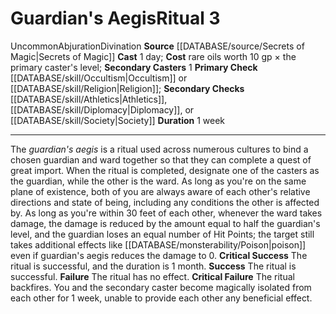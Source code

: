 ﻿---
cost: "rare oils worth 10 gp \xD7 the primary caster's level"
duration: 1 week
heighten_level: '3'
id: '59'
level: '3'
name: Guardian's Aegis
primary_check: '[[DATABASE/skill/Occultism|Occultism]] or [[DATABASE/skill/Religion|Religion]]'
rarity: Uncommon
school: Abjuration
secondary_casters: '1'
secondary_check: '[[DATABASE/skill/Athletics|Athletics]] , [[DATABASE/skill/Diplomacy|Diplomacy]]
  , or [[DATABASE/skill/Society|Society]]'
source: '[[DATABASE/source/Secrets of Magic|Secrets of Magic]]'
trait:
- '[[DATABASE/trait/Abjuration|Abjuration]]'
- '[[DATABASE/trait/Divination|Divination]]'
- '[[DATABASE/trait/Uncommon|Uncommon]]'
type: Ritual

---
# Guardian's Aegis<span class="item-type">Ritual 3</span>

<span class="trait-uncommon item-trait">Uncommon</span><span class="item-trait">Abjuration</span><span class="item-trait">Divination</span>
**Source** [[DATABASE/source/Secrets of Magic|Secrets of Magic]] 
**Cast** 1 day; **Cost** rare oils worth 10 gp × the primary caster's level; **Secondary Casters** 1
**Primary Check** [[DATABASE/skill/Occultism|Occultism]] or [[DATABASE/skill/Religion|Religion]]; **Secondary Checks** [[DATABASE/skill/Athletics|Athletics]], [[DATABASE/skill/Diplomacy|Diplomacy]], or [[DATABASE/skill/Society|Society]]
**Duration** 1 week

---
The _guardian's aegis_ is a ritual used across numerous cultures to bind a chosen guardian and ward together so that they can complete a quest of great import. When the ritual is completed, designate one of the casters as the guardian, while the other is the ward. As long as you're on the same plane of existence, both of you are always aware of each other's relative directions and state of being, including any conditions the other is affected by. As long as you're within 30 feet of each other, whenever the ward takes damage, the damage is reduced by the amount equal to half the guardian's level, and the guardian loses an equal number of Hit Points; the target still takes additional effects like [[DATABASE/monsterability/Poison|poison]] even if guardian's aegis reduces the damage to 0.
**Critical Success** The ritual is successful, and the duration is 1 month.
**Success** The ritual is successful.
**Failure** The ritual has no effect.
**Critical Failure** The ritual backfires. You and the secondary caster become magically isolated from each other for 1 week, unable to provide each other any beneficial effect.